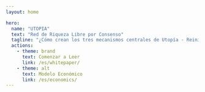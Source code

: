 ```yaml
---
layout: home

hero:
  name: "UTOPIA"
  text: "Red de Riqueza Libre por Consenso"
  tagline: "¿Cómo crean los tres mecanismos centrales de Utopía - Reinicio Fénix, Consenso Regional y Nodos de Prosperidad - un ciclo de valor sostenible? Este documento revolucionario le revelará la respuesta y influirá profundamente en su concepto de riqueza."
  actions:
    - theme: brand
      text: Comenzar a Leer
      link: /es/whitepaper/
    - theme: alt
      text: Modelo Económico
      link: /es/economics/
---
```


<ParticlesBackground />